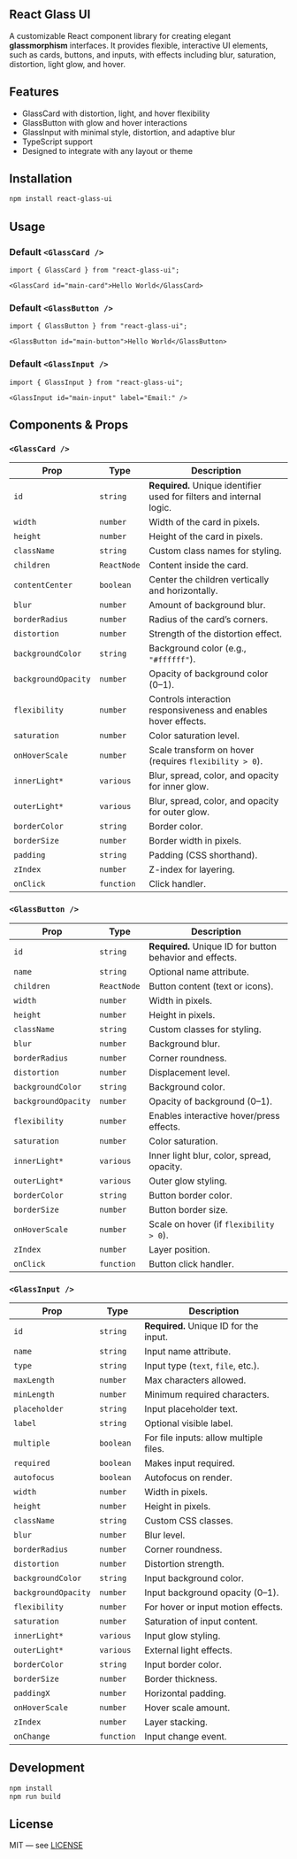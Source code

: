 ## React Glass UI

A customizable React component library for creating elegant **glassmorphism** interfaces. It provides flexible, interactive UI elements, such as cards, buttons, and inputs, with effects including blur, saturation, distortion, light glow, and hover.

## Features

- GlassCard with distortion, light, and hover flexibility
- GlassButton with glow and hover interactions
- GlassInput with minimal style, distortion, and adaptive blur
- TypeScript support
- Designed to integrate with any layout or theme

## Installation

```bash
npm install react-glass-ui
````

## Usage

### Default `<GlassCard />`
```tsx
import { GlassCard } from "react-glass-ui";

<GlassCard id="main-card">Hello World</GlassCard>
```

### Default `<GlassButton />`
```tsx
import { GlassButton } from "react-glass-ui";

<GlassButton id="main-button">Hello World</GlassButton>
```

### Default `<GlassInput />`
```tsx
import { GlassInput } from "react-glass-ui";

<GlassInput id="main-input" label="Email:" />
```

## Components & Props

### `<GlassCard />`

| Prop                | Type        | Description                                                          |
| ------------------- | ----------- | -------------------------------------------------------------------- |
| `id`                | `string`    | **Required.** Unique identifier used for filters and internal logic. |
| `width`             | `number`    | Width of the card in pixels.                                         |
| `height`            | `number`    | Height of the card in pixels.                                        |
| `className`         | `string`    | Custom class names for styling.                                      |
| `children`          | `ReactNode` | Content inside the card.                                             |
| `contentCenter`     | `boolean`   | Center the children vertically and horizontally.                     |
| `blur`              | `number`    | Amount of background blur.                                           |
| `borderRadius`      | `number`    | Radius of the card’s corners.                                        |
| `distortion`        | `number`    | Strength of the distortion effect.                                   |
| `backgroundColor`   | `string`    | Background color (e.g., `"#ffffff"`).                                |
| `backgroundOpacity` | `number`    | Opacity of background color (0–1).                                   |
| `flexibility`       | `number`    | Controls interaction responsiveness and enables hover effects.       |
| `saturation`        | `number`    | Color saturation level.                                              |
| `onHoverScale`      | `number`    | Scale transform on hover (requires `flexibility > 0`).               |
| `innerLight*`       | `various`   | Blur, spread, color, and opacity for inner glow.                     |
| `outerLight*`       | `various`   | Blur, spread, color, and opacity for outer glow.                     |
| `borderColor`       | `string`    | Border color.                                                        |
| `borderSize`        | `number`    | Border width in pixels.                                              |
| `padding`           | `string`    | Padding (CSS shorthand).                                             |
| `zIndex`            | `number`    | Z-index for layering.                                                |
| `onClick`           | `function`  | Click handler.                                                       |

### `<GlassButton />`

| Prop                | Type        | Description                                              |
| ------------------- | ----------- | -------------------------------------------------------- |
| `id`                | `string`    | **Required.** Unique ID for button behavior and effects. |
| `name`              | `string`    | Optional name attribute.                                 |
| `children`          | `ReactNode` | Button content (text or icons).                          |
| `width`             | `number`    | Width in pixels.                                         |
| `height`            | `number`    | Height in pixels.                                        |
| `className`         | `string`    | Custom classes for styling.                              |
| `blur`              | `number`    | Background blur.                                         |
| `borderRadius`      | `number`    | Corner roundness.                                        |
| `distortion`        | `number`    | Displacement level.                                      |
| `backgroundColor`   | `string`    | Background color.                                        |
| `backgroundOpacity` | `number`    | Opacity of background (0–1).                             |
| `flexibility`       | `number`    | Enables interactive hover/press effects.                 |
| `saturation`        | `number`    | Color saturation.                                        |
| `innerLight*`       | `various`   | Inner light blur, color, spread, opacity.                |
| `outerLight*`       | `various`   | Outer glow styling.                                      |
| `borderColor`       | `string`    | Button border color.                                     |
| `borderSize`        | `number`    | Button border size.                                      |
| `onHoverScale`      | `number`    | Scale on hover (if `flexibility > 0`).                   |
| `zIndex`            | `number`    | Layer position.                                          |
| `onClick`           | `function`  | Button click handler.                                    |

### `<GlassInput />`

| Prop                | Type       | Description                            |
| ------------------- | ---------- | -------------------------------------- |
| `id`                | `string`   | **Required.** Unique ID for the input. |
| `name`              | `string`   | Input name attribute.                  |
| `type`              | `string`   | Input type (`text`, `file`, etc.).     |
| `maxLength`         | `number`   | Max characters allowed.                |
| `minLength`         | `number`   | Minimum required characters.           |
| `placeholder`       | `string`   | Input placeholder text.                |
| `label`             | `string`   | Optional visible label.                |
| `multiple`          | `boolean`  | For file inputs: allow multiple files. |
| `required`          | `boolean`  | Makes input required.                  |
| `autofocus`         | `boolean`  | Autofocus on render.                   |
| `width`             | `number`   | Width in pixels.                       |
| `height`            | `number`   | Height in pixels.                      |
| `className`         | `string`   | Custom CSS classes.                    |
| `blur`              | `number`   | Blur level.                            |
| `borderRadius`      | `number`   | Corner roundness.                      |
| `distortion`        | `number`   | Distortion strength.                   |
| `backgroundColor`   | `string`   | Input background color.                |
| `backgroundOpacity` | `number`   | Input background opacity (0–1).        |
| `flexibility`       | `number`   | For hover or input motion effects.     |
| `saturation`        | `number`   | Saturation of input content.           |
| `innerLight*`       | `various`  | Input glow styling.                    |
| `outerLight*`       | `various`  | External light effects.                |
| `borderColor`       | `string`   | Input border color.                    |
| `borderSize`        | `number`   | Border thickness.                      |
| `paddingX`          | `number`   | Horizontal padding.                    |
| `onHoverScale`      | `number`   | Hover scale amount.                    |
| `zIndex`            | `number`   | Layer stacking.                        |
| `onChange`          | `function` | Input change event.                    |

## Development

```bash
npm install
npm run build
```

## License

MIT — see [LICENSE](./LICENSE)
